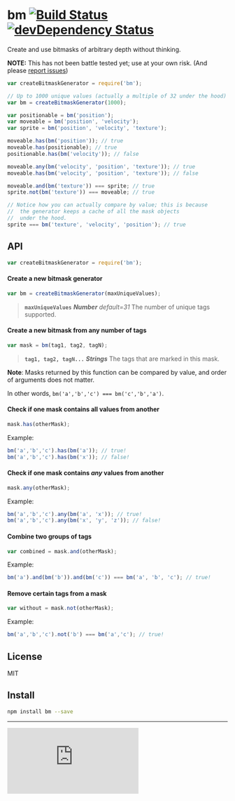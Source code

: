 # bm [![Build Status](https://drone.io/github.com/gitsubio/bm/status.png)](https://drone.io/github.com/gitsubio/bm/latest) [![devDependency Status](https://david-dm.org/gitsubio/bm/dev-status.svg?style=flat-square)](https://david-dm.org/gitsubio/bm#info=devDependencies)

Create and use bitmasks of arbitrary depth without thinking.

**NOTE:** This has not been battle tested yet; use at your own risk. (And please [report issues](http://github.com/gitsubio/bm/issues))

```js
var createBitmaskGenerator = require('bm');

// Up to 1000 unique values (actually a multiple of 32 under the hood)
var bm = createBitmaskGenerator(1000);

var positionable = bm('position');
var moveable = bm('position', 'velocity');
var sprite = bm('position', 'velocity', 'texture');

moveable.has(bm('position')); // true
moveable.has(positionable); // true
positionable.has(bm('velocity')); // false

moveable.any(bm('velocity', 'position', 'texture')); // true
moveable.has(bm('velocity', 'position', 'texture')); // false

moveable.and(bm('texture')) === sprite; // true
sprite.not(bm('texture')) === moveable; // true

// Notice how you can actually compare by value; this is because
//  the generator keeps a cache of all the mask objects
//  under the hood.
sprite === bm('texture', 'velocity', 'position'); // true
```

## API

```js
var createBitmaskGenerator = require('bm');
```

#### Create a new bitmask generator
```js
var bm = createBitmaskGenerator(maxUniqueValues);
```
> **`maxUniqueValues`** ***Number*** *default=31* The number of unique tags supported.


#### Create a new bitmask from any number of tags
```js
var mask = bm(tag1, tag2, tagN);
```
> **`tag1, tag2, tagN...`** ***Strings*** The tags that are marked in this mask.

**Note**: Masks returned by this function can be compared by value, and order of arguments does not matter.

In other words, `bm('a','b','c') === bm('c','b','a')`.

#### Check if one mask contains **all** values from another
```js
mask.has(otherMask);
```

Example:

```js
bm('a','b','c').has(bm('a')); // true!
bm('a','b','c').has(bm('x')); // false!
```

#### Check if one mask contains *any* values from another
```js
mask.any(otherMask);
```

Example:

```js
bm('a','b','c').any(bm('a', 'x')); // true!
bm('a','b','c').any(bm('x', 'y', 'z')); // false!
```

#### Combine two groups of tags
```js
var combined = mask.and(otherMask);
```

Example:

```js
bm('a').and(bm('b')).and(bm('c')) === bm('a', 'b', 'c'); // true!
```

#### Remove certain tags from a mask

```js
var without = mask.not(otherMask);
```

Example:

```js
bm('a','b','c').not('b') === bm('a','c'); // true!
```

## License

MIT

## Install

```bash
npm install bm --save
```

----

[![Analytics](https://ga-beacon.appspot.com/UA-33247419-2/bm/README.md)](https://github.com/igrigorik/ga-beacon)
